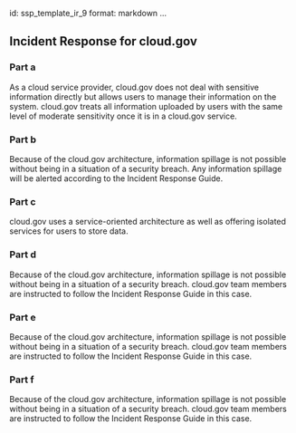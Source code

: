 id: ssp_template_ir_9
format: markdown
...
## Incident Response for cloud.gov

### Part a

As a cloud service provider, cloud.gov does not deal with sensitive information directly but allows users to manage their information on the system.
cloud.gov treats all information uploaded by users with the same level of moderate sensitivity once it is in a cloud.gov service.

### Part b

Because of the cloud.gov architecture, information spillage is not possible without being in a situation of a security breach. Any information spillage will be alerted according to the Incident Response Guide.

### Part c

cloud.gov uses a service-oriented architecture as well as offering isolated services for users to store data.

### Part d

Because of the cloud.gov architecture, information spillage is not possible without being in a situation of a security breach. cloud.gov team members are instructed to follow the Incident Response Guide in this case.

### Part e

Because of the cloud.gov architecture, information spillage is not possible without being in a situation of a security breach. cloud.gov team members are instructed to follow the Incident Response Guide in this case.

### Part f

Because of the cloud.gov architecture, information spillage is not possible without being in a situation of a security breach. cloud.gov team members are instructed to follow the Incident Response Guide in this case.
